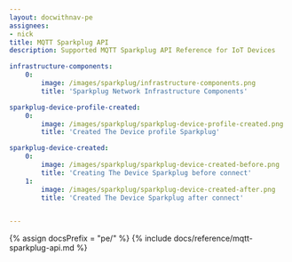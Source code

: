 ```yaml
---
layout: docwithnav-pe
assignees:
- nick
title: MQTT Sparkplug API
description: Supported MQTT Sparkplug API Reference for IoT Devices

infrastructure-components:
    0:
        image: /images/sparkplug/infrastructure-components.png
        title: 'Sparkplug Network Infrastructure Components'

sparkplug-device-profile-created:
    0:
        image: /images/sparkplug/sparkplug-device-profile-created.png
        title: 'Created The Device profile Sparkplug'

sparkplug-device-created:
    0:
        image: /images/sparkplug/sparkplug-device-created-before.png
        title: 'Creating The Device Sparkplug before connect'
    1:
        image: /images/sparkplug/sparkplug-device-created-after.png
        title: 'Created The Device Sparkplug after connect'


---
```


{% assign docsPrefix = "pe/" %}
{% include docs/reference/mqtt-sparkplug-api.md %}